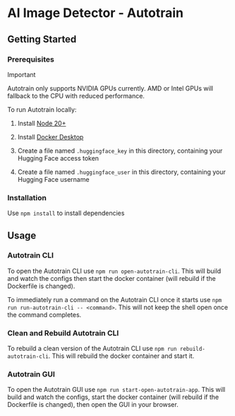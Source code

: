# AI Image Detector - Autotrain

## Getting Started

### Prerequisites

> [!IMPORTANT]
> Autotrain only supports NVIDIA GPUs currently. AMD or Intel GPUs will fallback to the CPU with reduced performance.

To run Autotrain locally:

1. Install [Node 20+](https://nodejs.org/en/download/)
  
1. Install [Docker Desktop](https://docs.docker.com/guides/getting-started/get-docker-desktop/)

1. Create a file named `.huggingface_key` in this directory, containing your Hugging Face access token

1. Create a file named `.huggingface_user` in this directory, containing your Hugging Face username

### Installation

Use `npm install` to install dependencies

## Usage

### Autotrain CLI

To open the Autotrain CLI use `npm run open-autotrain-cli`. This will build and watch the configs then start the docker container (will rebuild if the Dockerfile is changed).

To immediately run a command on the Autotrain CLI once it starts use `npm run run-autotrain-cli -- <command>`. This will not keep the shell open once the command completes.

### Clean and Rebuild Autotrain CLI

To rebuild a clean version of the Autotrain CLI use `npm run rebuild-autotrain-cli`. This will rebuild the docker container and start it.

### Autotrain GUI

To open the Autotrain GUI use `npm run start-open-autotrain-app`. This will build and watch the configs, start the docker container (will rebuild if the Dockerfile is changed), then open the GUI in your browser.
